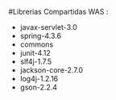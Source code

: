 


#Librerias Compartidas WAS :

* javax-servlet-3.0
* spring-4.3.6
* commons
* junit-4.12
* slf4j-1.7.5
* jackson-core-2.7.0
* log4j-1.2.16
* gson-2.2.4